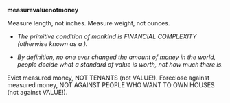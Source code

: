 **measurevaluenotmoney**

Measure length, not inches. Measure weight, not ounces.

* *The primitive condition of mankind is FINANCIAL COMPLEXITY (otherwise known as a <BARTER ECONOMY>).*

* *By definition, no one ever changed the amount of money in the world, people decide what a standard of value is worth, not how much there is.*

Evict measured money, NOT TENANTS (not VALUE!).
Foreclose against measured money, NOT AGAINST PEOPLE WHO WANT TO OWN HOUSES (not against VALUE!).
